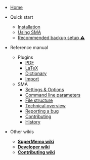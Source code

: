 - [Home](README.md)

- Quick start
  - [Installation](qs-installation.md)
  - [Using SMA](qs-using-sma.md)
  - [Recommended backup setup ⚠️](https://www.supermemo.wiki/backup)
  
- Reference manual
  - Plugins
    - [PDF](plugin-pdf.md)
    - [LaTeX](plugin-LaTeX.md)
    - [Dictionary](plugin-Dictionary.md)
    - [Import](plugin-Import.md)
  - SMA
	- [Settings & Options](refm-sma-options-settings.md)
    - [Command line parameters](refm-sma-command-line-parameters.md)
	- [File structure](refm-sma-file-structure.md)
	- [Technical overview](refm-sma-technical-overview.md)
	- [Reporting a bug](refm-sma-bug-reporting.md)
	- [Contributing](refm-sma-contributing.md)
	- [History](refm-sma-history.md)

- Other wikis
  - [**SuperMemo wiki**](https://supermemo.wiki/ ':ignore')
  - [**Developer wiki**](/dev/ ':ignore')
  - [**Contributing wiki**](/contributing/ ':ignore')